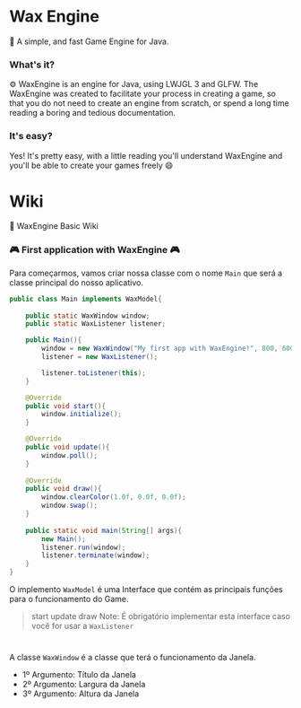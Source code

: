 # Wax Engine
💫 A simple, and fast Game Engine for Java.

### What's it?
⚙️ WaxEngine is an engine for Java, using LWJGL 3 and GLFW.
The WaxEngine was created to facilitate your process in creating a game, so that you do not need to create an engine from scratch, or spend a long time reading a boring and tedious documentation.

### It's easy?
Yes! It's pretty easy, with a little reading you'll understand WaxEngine and you'll be able to create your games freely 😄
# Wiki
📒 WaxEngine Basic Wiki
<br/>
### 🎮 First application with WaxEngine 🎮
Para começarmos, vamos criar nossa classe com o nome `Main` que será a classe principal do nosso aplicativo.
<br/>
```java
public class Main implements WaxModel{
	
	public static WaxWindow window;
	public static WaxListener listener;

	public Main(){
	    window = new WaxWindow("My first app with WaxEngine!", 800, 600);
	    listener = new WaxListener();

	    listener.toListener(this);
	}

	@Override
	public void start(){
	    window.initialize();
	}

	@Override
	public void update(){
	    window.poll();
	} 
	
	@Override
	public void draw(){
	    window.clearColor(1.0f, 0.0f, 0.0f);
	    window.swap();
	}
	
	public static void main(String[] args){
	    new Main();
	    listener.run(window);
	    listener.terminate(window);
	}
}
```
O implemento `WaxModel` é uma Interface que contém as principais funções para o funcionamento do Game.
> start
> update
> draw
Note: É obrigatório implementar esta interface caso você for usar a `WaxListener`
#
A classe `WaxWindow` é a classe que terá o funcionamento da Janela.
- 1º Argumento: Título da Janela
- 2º Argumento: Largura da Janela
- 3º Argumento: Altura da Janela

